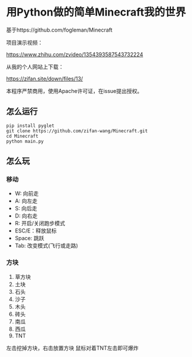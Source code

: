 # 用Python做的简单Minecraft我的世界

基于https://github.com/fogleman/Minecraft

项目演示视频：

https://www.zhihu.com/zvideo/1354393587543732224

从我的个人网站上下载：

https://zifan.site/down/files/13/

本程序严禁商用，使用Apache许可证，在issue提出授权。

## 怎么运行

```shell
pip install pyglet
git clone https://github.com/zifan-wang/Minecraft.git
cd Minecraft
python main.py
```

## 怎么玩
### 移动
- W: 向前走
- A: 向左走
- S: 向后走
- D: 向右走
- R: 开启/关闭跑步模式
- ESC/E：释放鼠标
- Space: 跳跃
- Tab: 改变模式(飞行或走路)
### 方块

1. 草方块
2. 土块
3. 石头
4. 沙子
5. 木头
6. 砖头
7. 南瓜
8. 西瓜
9. TNT

左击挖掉方块，右击放置方块
鼠标对着TNT左击即可爆炸
